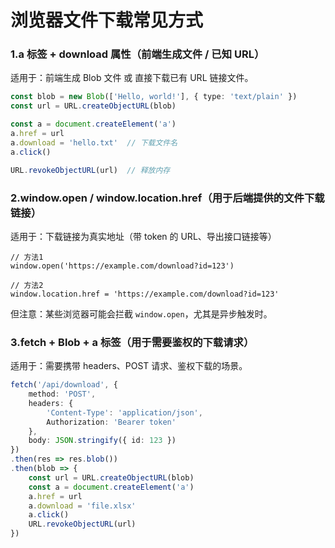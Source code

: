 # 浏览器文件下载常见方式

### 1.a 标签 + download 属性（前端生成文件 / 已知 URL）

适用于：前端生成 Blob 文件 或 直接下载已有 URL 链接文件。

```typescript
const blob = new Blob(['Hello, world!'], { type: 'text/plain' })
const url = URL.createObjectURL(blob)

const a = document.createElement('a')
a.href = url
a.download = 'hello.txt'  // 下载文件名
a.click()

URL.revokeObjectURL(url)  // 释放内存
```



### 2.window.open / window.location.href（用于后端提供的文件下载链接）

适用于：下载链接为真实地址（带 token 的 URL、导出接口链接等）

```
// 方法1
window.open('https://example.com/download?id=123')

// 方法2
window.location.href = 'https://example.com/download?id=123'
```

但注意：某些浏览器可能会拦截 `window.open`，尤其是异步触发时。



### 3.fetch + Blob + a 标签（用于需要鉴权的下载请求）

适用于：需要携带 headers、POST 请求、鉴权下载的场景。

```typescript
fetch('/api/download', {
    method: 'POST',
    headers: {
        'Content-Type': 'application/json',
        Authorization: 'Bearer token'
    },
    body: JSON.stringify({ id: 123 })
})
.then(res => res.blob())
.then(blob => {
    const url = URL.createObjectURL(blob)
    const a = document.createElement('a')
    a.href = url
    a.download = 'file.xlsx'
    a.click()
    URL.revokeObjectURL(url)
})
```